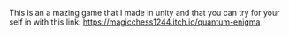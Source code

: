 This is an a mazing game that I made in unity and that you can try for your self in with this link: https://magicchess1244.itch.io/quantum-enigma
